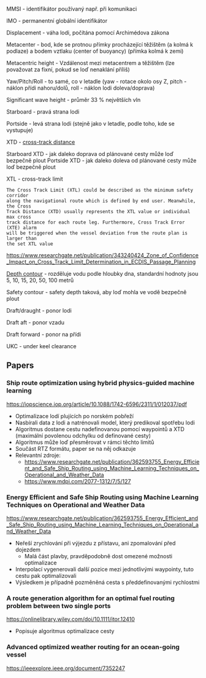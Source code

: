 MMSI - identifikátor používaný např. při komunikaci

IMO - permanentní globální identifikátor

Displacement - váha lodi, počítána pomocí Archimédova zákona

Metacenter - bod, kde se protnou přímky procházející těžištěm (a kolmá k podlaze) a bodem vztlaku (center of buoyancy) (přímka kolmá k zemi)

Metacentric height - Vzdálenost mezi metacentrem a těžištěm (lze považovat za fixní, pokud se loď nenaklání příliš)

Yaw/Pitch/Roll - to samé, co v letadle (yaw - rotace okolo osy Z, pitch - náklon přídi nahoru/dolů, roll - náklon lodi doleva/doprava)

Significant wave height - průměr 33 % největších vln 

Starboard - pravá strana lodi

Portside - levá strana lodi (stejně jako v letadle, podle toho, kde se vystupuje)

XTD - [cross-track distance](https://www.researchgate.net/figure/Cross-track-distance-XTD-is-set-to-a-number-of-meters-on-the-port-and-starboard-side_fig2_349713709)

Starboard XTD - jak daleko doprava od plánované cesty může loď bezpečně plout
Portside XTD - jak daleko doleva od plánované cesty může loď bezpečně plout

XTL - cross-track limit

```
The Cross Track Limit (XTL) could be described as the minimum safety corridor
along the navigational route which is defined by end user. Meanwhile, the Cross
Track Distance (XTD) usually represents the XTL value or individual max cross
track distance for each route leg. Furthermore, Cross Track Error (XTE) alarm
will be triggered when the vessel deviation from the route plan is larger than
the set XTL value
```

https://www.researchgate.net/publication/343240424_Zone_of_Confidence_Impact_on_Cross_Track_Limit_Determination_in_ECDIS_Passage_Planning

[Depth contour](https://www.linkedin.com/pulse/ecdis-depth-contours-explained-emiliano-caroletti-) - rozděluje vodu podle hloubky dna, standardní hodnoty jsou 5, 10, 15, 20, 50, 100 metrů

Safety contour - safety depth taková, aby loď mohla ve vodě bezpečně plout

Draft/draught - ponor lodi

Draft aft - ponor vzadu

Draft forward - ponor na přídi

UKC - under keel clearance

## Papers

### Ship route optimization using hybrid physics-guided machine learning

https://iopscience.iop.org/article/10.1088/1742-6596/2311/1/012037/pdf

* Optimalizace lodí plujících po norském pobřeží
* Nasbírali data z lodi a natrénovali model, který predikoval spotřebu lodi
* Algoritmus dostane cestu nadefinovanou pomocí waypointů a XTD (maximální povolenou odchylku od definované cesty)
* Algoritmus může loď přesměrovat v rámci těchto limitů
* Součást RTZ formátu, paper se na něj odkazuje
* Relevantní zdroje:
    * https://www.researchgate.net/publication/362593755_Energy_Efficient_and_Safe_Ship_Routing_using_Machine_Learning_Techniques_on_Operational_and_Weather_Data
    * https://www.mdpi.com/2077-1312/7/5/127

### Energy Efficient and Safe Ship Routing using Machine Learning Techniques on Operational and Weather Data

https://www.researchgate.net/publication/362593755_Energy_Efficient_and_Safe_Ship_Routing_using_Machine_Learning_Techniques_on_Operational_and_Weather_Data

* Neřeší zrychlování při výjezdu z přístavu, ani zpomalování před dojezdem
    * Malá část plavby, pravděpodobně dost omezené možnosti optimalizace
* Interpolací vygenerovali další pozice mezi jednotlivými waypointy, tuto cestu pak optimalizovali
* Výsledkem je případně pozměněná cesta s předdefinovanými rychlostmi

### A route generation algorithm for an optimal fuel routing problem between two single ports

https://onlinelibrary.wiley.com/doi/10.1111/itor.12410

* Popisuje algoritmus optimalizace cesty

### Advanced optimized weather routing for an ocean-going vessel

https://ieeexplore.ieee.org/document/7352247
